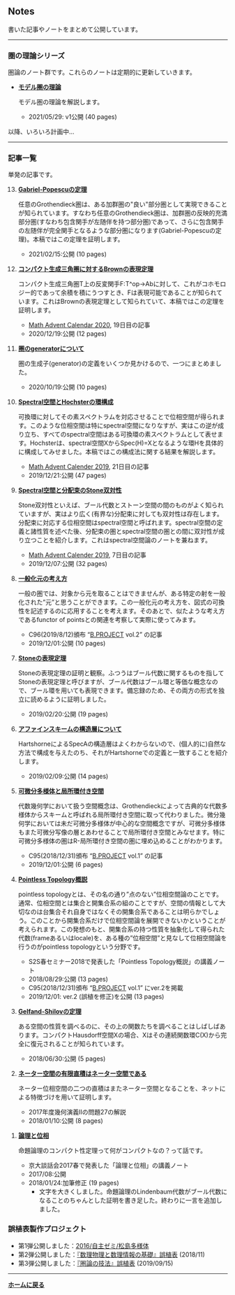 ## **Notes**

書いた記事やノートをまとめて公開しています。

---
### 圏の理論シリーズ

圏論のノート群です。これらのノートは定期的に更新していきます。

<ul>
<li><p><strong><a href="/pdf/modelcat.pdf">モデル圏の理論</a></strong></p>
  
  <p>モデル圏の理論を解説します。</p>

  <ul>
    <li>2021/05/29: v1公開 (40 pages)</li>
  </ul>
</li>



</ul>

以降、いろいろ計画中...




---
### 記事一覧

単発の記事です。


<ol reversed>

<li><p><strong><a href="/pdf/Gabriel_Popescu.pdf">Gabriel-Popescuの定理</a></strong></p>

  <p>任意のGrothendieck圏は、ある加群圏の"良い"部分圏として実現できることが知られています。すなわち任意のGrothendieck圏は、加群圏の反映的充満部分圏(すなわち包含関手が左随伴を持つ部分圏)であって、さらに包含関手の左随伴が完全関手となるような部分圏になります(Gabriel-Popescuの定理)。本稿ではこの定理を証明します。</p>

  <ul>
    <li>2021/02/15:公開 (10 pages)</li>
  </ul>
</li>


<li><p><strong><a href="/pdf/Brown_representability.pdf">コンパクト生成三角圏に対するBrownの表現定理</a></strong></p>

  <p>コンパクト生成三角圏T上の反変関手F:T^op→Abに対して、これがコホモロジー的であって余積を積にうつすとき、Fは表現可能であることが知られています。これはBrownの表現定理として知られていて、本稿ではこの定理を証明します。</p>

  <ul>
    <li><a href="https://adventar.org/calendars/5029">Math Advent Calendar 2020</a>, 19日目の記事</li>
    <li>2020/12/19:公開 (12 pages)</li>
  </ul>
</li>


<li><p><strong><a href="/pdf/generator.pdf">圏のgeneratorについて</a></strong></p>

  <p>圏の生成子(generator)の定義をいくつか見かけるので、一つにまとめました。</p>

  <ul>
    <li>2020/10/19:公開 (10 pages)</li>
  </ul>
</li>

<li><p><strong><a href="/pdf/hochster.pdf">Spectral空間とHochsterの環構成</a></strong></p>

  <p>可換環に対してその素スペクトラムを対応させることで位相空間が得られます。このような位相空間は特にspectral空間になりなすが、実はこの逆が成り立ち、すべてのspectral空間はある可換環の素スペクトラムとして表せます。Hochsterは、spectral空間XからSpec(H)=Xとなるような環Hを具体的に構成してみせました。本稿ではこの構成法に関する結果を解説します。</p>

  <ul>
    <li><a href="https://adventar.org/calendars/4297">Math Advent Calender 2019</a>, 21日目の記事</li>
    <li>2019/12/21:公開 (47 pages)</li>
  </ul>
</li>

<li><p><strong><a href="/pdf/spectral.pdf">Spectral空間と分配束のStone双対性</a></strong></p>

  <p>Stone双対性といえば、ブール代数とストーン空間の間のものがよく知られていますが、実はより広く(有界な)分配束に対しても双対性は存在します。分配束に対応する位相空間はspectral空間と呼ばれます。spectral空間の定義と諸性質を述べた後、分配束の圏とspectral空間の圏との間に双対性が成り立つことを紹介します。これはspectral空間論のノートを兼ねます。</p>
  
  <ul>
    <li><a href="https://adventar.org/calendars/4297">Math Advent Calender 2019</a>, 7日目の記事</li>
    <li>2019/12/07:公開 (32 pages)</li>
  </ul>
</li>

<li><p><strong><a href="/pdf/generalized_elements.pdf">一般化元の考え方</a></strong></p>

  <p>一般の圏では、対象から元を取ることはできませんが、ある特定の射を一般化された”元”と思うことができます。この一般化元の考え方を、図式の可換性を記述するのに応用することを考えます。そのあとで、似たような考え方であるfunctor of pointsとの関連を考察して実際に使ってみます。</p>

  <ul>
    <li>C96(2019/8/12)頒布 “<a href="http://s2s.undefin.net/wiki/?B.PROJECT">B.PROJECT</a> vol.2” の記事</li>
    <li>2019/12/01:公開 (10 pages)</li>
  </ul>
</li>

<li><p><strong><a href="/pdf/stone_rep.pdf">Stoneの表現定理</a></strong></p>

  <p>Stoneの表現定理の証明と観察。ふつうはブール代数に関するものを指してStoneの表現定理と呼びますが、ブール代数はブール環と等価な概念なので、ブール環を用いても表現できます。備忘録のため、その両方の形式を独立に読めるように証明しました。</p>

  <ul>
    <li>2019/02/20:公開 (19 pages)</li>
  </ul>
</li>

<li><p><strong><a href="/pdf/str_sheaf_on_SpecA.pdf">アファインスキームの構造層について</a></strong></p>

  <p>HartshorneによるSpecAの構造層はよくわからないので、(個人的に)自然な方法で構成を与えたのち、それがHartshorneでの定義と一致することを紹介します。</p>

  <ul>
    <li>2019/02/09:公開 (14 pages)</li>
  </ul>
</li>

<li><p><strong><a href="/pdf/mfd_and_ringed_space.pdf">可微分多様体と局所環付き空間</a></strong></p>

  <p>代数幾何学において扱う空間概念は、Grothendieckによって古典的な代数多様体からスキームと呼ばれる局所環付き空間に取って代わりました。微分幾何学においては未だ可微分多様体が中心的な空間概念ですが、可微分多様体もまた可微分写像の層とあわせることで局所環付き空間とみなせます。特に可微分多様体の圏はR-局所環付き空間の圏に埋め込めることがわかります。</p>

  <ul>
    <li>C95(2018/12/31)頒布 “<a href="http://s2s.undefin.net/wiki/?B.PROJECT">B.PROJECT</a> vol.1” の記事</li>
    <li>2019/12/01:公開 (6 pages)</li>
  </ul>
</li>

<li><p><strong><a href="/pdf/pointless_v2.pdf">Pointless Topology概説</a></strong></p>

  <p>pointless topologyとは、その名の通り”点のない”位相空間論のことです。通常、位相空間とは集合と開集合系の組のことですが、空間の情報として大切なのは台集合それ自身ではなくその開集合系であることは明らかでしょう。このことから開集合系だけで位相空間論を展開できないかということが考えられます。この発想のもと、開集合系の持つ性質を抽象化して得られた代数(frameあるいはlocale)を、ある種の”位相空間”と見なして位相空間論を行うのがpointless topologyという分野です。</p>

  <ul>
    <li>S2S春セミナー2018で発表した「Pointless Topology概説」の講義ノート</li>
    <li>2018/08/29:公開 (13 pages)</li>
    <li>C95(2018/12/31)頒布 “<a href="http://s2s.undefin.net/wiki/?B.PROJECT">B.PROJECT</a> vol.1” にver.2を掲載</li>
    <li>2019/12/01: ver.2 (誤植を修正)を公開 (13 pages)</li>
  </ul>
</li>

<li><p><strong><a href="/pdf/Gelfand-Shilov.pdf">Gelfand-Shilovの定理</a></strong></p>

  <p>ある空間の性質を調べるのに、その上の関数たちを調べることはしばしばあります。コンパクトHausdorff空間Xの場合、Xはその連続関数環C(X)から完全に復元されることが知られています。</p>

  <ul>
    <li>2018/06/30:公開 (5 pages)</li>
  </ul>
</li>

<li><p><strong><a href="/pdf/product_of_noetherian.pdf">ネーター空間の有限直積はネーター空間である</a></strong></p>

  <p>ネーター位相空間の二つの直積はまたネーター空間となることを、ネットによる特徴づけを用いて証明します。</p>

  <ul>
    <li>2017年度幾何演義Ⅱの問題27の解説</li>
    <li>2018/01/10:公開 (8 pages)</li>
  </ul>
</li>

<li><p><strong><a href="/pdf/logic_and_top.pdf">論理と位相</a></strong></p>

  <p>命題論理のコンパクト性定理って何がコンパクトなの？って話です。</p>

  <ul>
    <li>京大談話会2017春で発表した「論理と位相」の講義ノート</li>
    <li>2017/08:公開</li>
    <li>2018/01/24:加筆修正 (19 pages)
      <ul>
        <li>文字を大きくしました。命題論理のLindenbaum代数がブール代数になることのちゃんとした証明を書き足した。終わりに一言を追加しました。</li>
      </ul>
    </li>
  </ul>
</li>

</ol>



### 誤植表製作プロジェクト
- 第1弾公開しました：[2016/自主ゼミ/松島多様体](http://s2s.undefin.net/wiki/?2016%2F%E8%87%AA%E4%B8%BB%E3%82%BC%E3%83%9F%2F%E6%9D%BE%E5%B3%B6%E5%A4%9A%E6%A7%98%E4%BD%93)
- 第2弾公開しました：[『数理物理と数理情報の基礎』誤植表](http://s2s.undefin.net/wiki/?plugin=attach&pcmd=open&file=spotlight3.pdf&refer=%E4%BB%8A%E6%9D%91) (2018/11)
- 第3弾公開しました：[『圏論の技法』誤植表](/posts/20190915) (2019/09/15)



---

**[ホームに戻る](/index)**